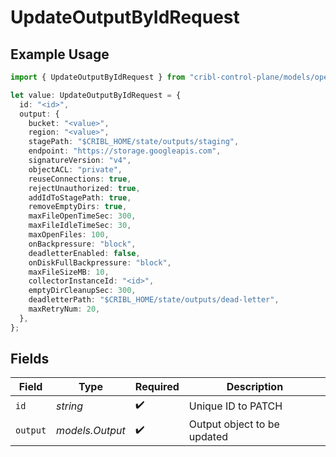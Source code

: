 # UpdateOutputByIdRequest

## Example Usage

```typescript
import { UpdateOutputByIdRequest } from "cribl-control-plane/models/operations";

let value: UpdateOutputByIdRequest = {
  id: "<id>",
  output: {
    bucket: "<value>",
    region: "<value>",
    stagePath: "$CRIBL_HOME/state/outputs/staging",
    endpoint: "https://storage.googleapis.com",
    signatureVersion: "v4",
    objectACL: "private",
    reuseConnections: true,
    rejectUnauthorized: true,
    addIdToStagePath: true,
    removeEmptyDirs: true,
    maxFileOpenTimeSec: 300,
    maxFileIdleTimeSec: 30,
    maxOpenFiles: 100,
    onBackpressure: "block",
    deadletterEnabled: false,
    onDiskFullBackpressure: "block",
    maxFileSizeMB: 10,
    collectorInstanceId: "<id>",
    emptyDirCleanupSec: 300,
    deadletterPath: "$CRIBL_HOME/state/outputs/dead-letter",
    maxRetryNum: 20,
  },
};
```

## Fields

| Field                       | Type                        | Required                    | Description                 |
| --------------------------- | --------------------------- | --------------------------- | --------------------------- |
| `id`                        | *string*                    | :heavy_check_mark:          | Unique ID to PATCH          |
| `output`                    | *models.Output*             | :heavy_check_mark:          | Output object to be updated |